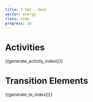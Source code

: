 ```yaml
---
title: T-5A2 - Heat
sector: energy
class: node
progress: 10
---
```




# Activities

{{generate_activity_index()}}


# Transition Elements

{{generate_te_index()}}


